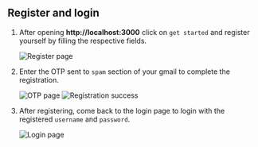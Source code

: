 ## Register and login

1. After opening **http://localhost:3000** click on `get started` and register yourself by filling the respective fields.
  
    ![Register page]( https://i.imgur.com/FMJtqPb.png )

2. Enter the OTP sent to `spam` section of your gmail to complete the registration.
    
    ![OTP page]( https://i.imgur.com/IxK5LHo.png ) 
    ![Registration success]( https://i.imgur.com/gSQlXE9.png ) 

3. After registering, come back to the login page to login with the registered `username` and `password`.

    ![Login page]( https://i.imgur.com/6BBx02U.png  )
